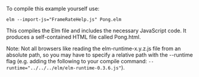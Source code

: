 

To compile this example yourself use:

    elm --import-js="FrameRateHelp.js" Pong.elm

This compiles the Elm file and includes the necessary JavaScript code.
It produces a self-contained HTML file called Pong.html.


Note: Not all browsers like reading the elm-runtime-x.y.z.js file from
an absolute path, so you may have to specify a relative path with
the --runtime flag (e.g. adding the following to your compile command:
`--runtime="../../../elm/elm-runtime-0.3.6.js"`).
